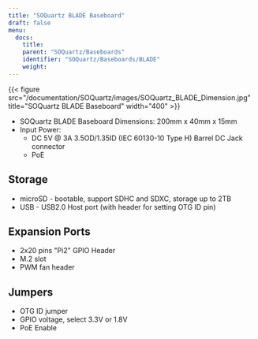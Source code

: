 ```yaml
---
title: "SOQuartz BLADE Baseboard"
draft: false
menu:
  docs:
    title:
    parent: "SOQuartz/Baseboards"
    identifier: "SOQuartz/Baseboards/BLADE"
    weight: 
---
```


{{< figure src="/documentation/SOQuartz/images/SOQuartz_BLADE_Dimension.jpg" title="SOQuartz BLADE Baseboard" width="400" >}}

* SOQuartz BLADE Baseboard Dimensions: 200mm x 40mm x 15mm
* Input Power:
  * DC 5V @ 3A 3.5OD/1.35ID (IEC 60130-10 Type H) Barrel DC Jack connector
  * PoE

## Storage

* microSD - bootable, support SDHC and SDXC, storage up to 2TB
* USB - USB2.0 Host port (with header for setting OTG ID pin)

## Expansion Ports

* 2x20 pins "Pi2" GPIO Header
* M.2 slot
* PWM fan header

## Jumpers

* OTG ID jumper
* GPIO voltage, select 3.3V or 1.8V
* PoE Enable
